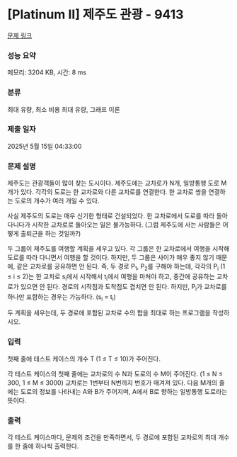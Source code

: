# [Platinum II] 제주도 관광 - 9413 

[문제 링크](https://www.acmicpc.net/problem/9413) 

### 성능 요약

메모리: 3204 KB, 시간: 8 ms

### 분류

최대 유량, 최소 비용 최대 유량, 그래프 이론

### 제출 일자

2025년 5월 15일 04:33:00

### 문제 설명

<p>제주도는 관광객들이 많이 찾는 도시이다. 제주도에는 교차로가 N개, 일방통행 도로 M개가 있다. 각각의 도로는 한 교차로와 다른 교차로를 연결한다. 한 교차로 쌍을 연결하는 도로의 개수가 여러 개일 수 있다.</p>

<p>사실 제주도의 도로는 매우 신기한 형태로 건설되었다. 한 교차로에서 도로를 따라 돌아다니다가 시작한 교차로로 돌아오는 일은 불가능하다. (그럼 제주도에 사는 사람들은 어떻게 출퇴근을 하는 것일까?)</p>

<p>두 그룹이 제주도를 여행할 계획을 세우고 있다. 각 그룹은 한 교차로에서 여행을 시작해 도로를 따라 다니면서 여행을 할 것이다. 하지만, 두 그룹은 사이가 매우 좋지 않기 때문에, 같은 교차로를 공유하면 안 된다. 즉, 두 경로 P<sub>1</sub>, P<sub>2</sub>를 구해야 하는데, 각각의 P<sub>i</sub> (1 ≤ i ≤ 2)는 한 교차로 s<sub>i</sub>에서 시작해서 t<sub>i</sub>에서 여행을 마쳐야 하고, 중간에 공유하는 교차로가 있으면 안 된다. 경로의 시작점과 도착점도 겹치면 안 된다. 하지만, P<sub>i</sub>가 교차로를 하나만 포함하는 경우는 가능하다. (s<sub>i</sub> = t<sub>i</sub>)</p>

<p>두 계획을 세우는데, 두 경로에 포함된 교차로 수의 합을 최대로 하는 프로그램을 작성하시오.</p>

### 입력 

 <p>첫째 줄에 테스트 케이스의 개수 T (1 ≤ T ≤ 10)가 주어진다.</p>

<p>각 테스트 케이스의 첫째 줄에는 교차로의 수 N과 도로의 수 M이 주어진다. (1 ≤ N ≤ 300, 1 ≤ M ≤ 3000) 교차로는 1번부터 N번까지 번호가 매겨져 있다. 다음 M개의 줄에는 도로의 정보를 나타내는 A와 B가 주어지며, A에서 B로 향하는 일방통행 도로라는 뜻이다.</p>

### 출력 

 <p>각 테스트 케이스마다, 문제의 조건을 만족하면서, 두 경로에 포함된 교차로의 최대 개수를 한 줄에 하나씩 출력한다.</p>

